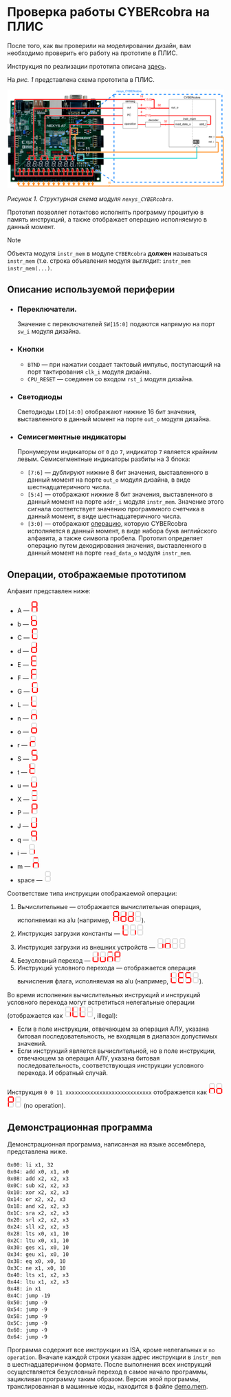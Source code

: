 # Проверка работы CYBERcobra на ПЛИС

После того, как вы проверили на моделировании дизайн, вам необходимо проверить его работу на прототипе в ПЛИС.

Инструкция по реализации прототипа описана [здесь](../../../Vivado%20Basics/How%20to%20program%20an%20fpga%20board.md).

На _рис. 1_ представлена схема прототипа в ПЛИС.

![../../../.pic/Labs/board%20files/nexys_cobra_structure.drawio.svg](../../../.pic/Labs/board%20files/nexys_cobra_structure.drawio.svg)

_Рисунок 1. Структурная схема модуля `nexys_CYBERcobra`._

Прототип позволяет потактово исполнять программу прошитую в память инструкций, а также отображает операцию исполняемую в данный момент.

> [!NOTE]
> Объекта модуля `instr_mem` в модуле `CYBERcobra` **должен** называться `instr_mem` (т.е. строка объявления модуля выглядит: `instr_mem  instr_mem(...)`.

## Описание используемой периферии

-   ### Переключатели.

    Значение с переключателей `SW[15:0]` подаются напрямую на порт `sw_i` модуля дизайна.

-   ### Кнопки

    -   `BTND` — при нажатии создает тактовый импульс, поступающий на порт тактирования `clk_i` модуля дизайна.
    -   `CPU_RESET` — соединен со входом `rst_i` модуля дизайна.

-   ### Светодиоды

    Светодиоды `LED[14:0]` отображают нижние 16 бит значения, выставленного в данный момент на порте `out_o` модуля дизайна.

-   ### Семисегментные индикаторы

    Пронумеруем индикаторы от `0` до `7`, индикатор `7` является крайним левым. Семисегментные индикаторы разбиты на 3 блока:

    -   `[7:6]` — дублируют нижние 8 бит значения, выставленного в данный момент на порте `out_o` модуля дизайна, в виде шестнадцатеричного числа.
    -   `[5:4]` — отображают нижние 8 бит значения, выставленного в данный момент на порте `addr_i` модуля `instr_mem`. Значение этого сигнала соответствует значению программного счетчика в данный момент, в виде шестнадцатеричного числа.
    -   `[3:0]` — отображают [операцию](#операции-отображаемые-прототипом), которую CYBERcobra исполняется в данный момент, в виде набора букв английского алфавита, а также символа пробела. Прототип определяет операцию путем декодирования значения, выставленного в данный момент на порте `read_data_o` модуля `instr_mem`.

## Операции, отображаемые прототипом

Алфавит представлен ниже:

-   A — <img src='../../../.pic/Labs/board%20files/semseg_alphabet/A.svg' alt= '../../../.pic/Labs/board%20files/semseg_alphabet/A.svg' width='17em'>
-   b — <img src='../../../.pic/Labs/board%20files/semseg_alphabet/b.svg' alt= '../../../.pic/Labs/board%20files/semseg_alphabet/b.svg' width='17em'>
-   C — <img src='../../../.pic/Labs/board%20files/semseg_alphabet/C.svg' alt= '../../../.pic/Labs/board%20files/semseg_alphabet/C.svg' width='17em'>
-   d — <img src='../../../.pic/Labs/board%20files/semseg_alphabet/d.svg' alt= '../../../.pic/Labs/board%20files/semseg_alphabet/d.svg' width='17em'>
-   E — <img src='../../../.pic/Labs/board%20files/semseg_alphabet/E.svg' alt= '../../../.pic/Labs/board%20files/semseg_alphabet/E.svg' width='17em'>
-   F — <img src='../../../.pic/Labs/board%20files/semseg_alphabet/F.svg' alt= '../../../.pic/Labs/board%20files/semseg_alphabet/F.svg' width='17em'>
-   G — <img src='../../../.pic/Labs/board%20files/semseg_alphabet/G.svg' alt= '../../../.pic/Labs/board%20files/semseg_alphabet/G.svg' width='17em'>
-   L — <img src='../../../.pic/Labs/board%20files/semseg_alphabet/L.svg' alt= '../../../.pic/Labs/board%20files/semseg_alphabet/L.svg' width='17em'>
-   n — <img src='../../../.pic/Labs/board%20files/semseg_alphabet/n.svg' alt= '../../../.pic/Labs/board%20files/semseg_alphabet/n.svg' width='17em'>
-   o — <img src='../../../.pic/Labs/board%20files/semseg_alphabet/o.svg' alt= '../../../.pic/Labs/board%20files/semseg_alphabet/o.svg' width='17em'>
-   r — <img src='../../../.pic/Labs/board%20files/semseg_alphabet/r.svg' alt= '../../../.pic/Labs/board%20files/semseg_alphabet/r.svg' width='17em'>
-   S — <img src='../../../.pic/Labs/board%20files/semseg_alphabet/S.svg' alt= '../../../.pic/Labs/board%20files/semseg_alphabet/S.svg' width='17em'>
-   t — <img src='../../../.pic/Labs/board%20files/semseg_alphabet/t.svg' alt= '../../../.pic/Labs/board%20files/semseg_alphabet/t.svg' width='17em'>
-   u — <img src='../../../.pic/Labs/board%20files/semseg_alphabet/u.svg' alt= '../../../.pic/Labs/board%20files/semseg_alphabet/u.svg' width='17em'>
-   X — <img src='../../../.pic/Labs/board%20files/semseg_alphabet/X.svg' alt= '../../../.pic/Labs/board%20files/semseg_alphabet/X.svg' width='17em'>
-   P — <img src='../../../.pic/Labs/board%20files/semseg_alphabet/P.svg' alt= '../../../.pic/Labs/board%20files/semseg_alphabet/P.svg' width='17em'>
-   J — <img src='../../../.pic/Labs/board%20files/semseg_alphabet/J.svg' alt= '../../../.pic/Labs/board%20files/semseg_alphabet/J.svg' width='17em'>
-   q — <img src='../../../.pic/Labs/board%20files/semseg_alphabet/q.svg' alt= '../../../.pic/Labs/board%20files/semseg_alphabet/q.svg' width='17em'>
-   i — <img src='../../../.pic/Labs/board%20files/semseg_alphabet/i.svg' alt= '../../../.pic/Labs/board%20files/semseg_alphabet/i.svg' width='17em'>
-   m — <img src='../../../.pic/Labs/board%20files/semseg_alphabet/m.svg' alt= '../../../.pic/Labs/board%20files/semseg_alphabet/m.svg' width='17em'>
-   space — <img src='../../../.pic/Labs/board%20files/semseg_alphabet/space.svg' alt= '../../../.pic/Labs/board%20files/semseg_alphabet/space.svg' width='17em'>

Соответствие типа инструкции отображаемой операции:

1.  Вычислительные — отображается вычислительная операция, исполняемая на alu (например, <img src='../../../.pic/Labs/board%20files/semseg_alphabet/A.svg' alt= '../../../.pic/Labs/board%20files/semseg_alphabet/A.svg' width='17em'><img src='../../../.pic/Labs/board%20files/semseg_alphabet/d.svg' alt= '../../../.pic/Labs/board%20files/semseg_alphabet/d.svg' width='17em'><img src='../../../.pic/Labs/board%20files/semseg_alphabet/d.svg' alt= '../../../.pic/Labs/board%20files/semseg_alphabet/d.svg' width='17em'><img src='../../../.pic/Labs/board%20files/semseg_alphabet/space.svg' alt= '../../../.pic/Labs/board%20files/semseg_alphabet/space.svg' width='17em'>).
1.  Инструкция загрузки константы  — <img src='../../../.pic/Labs/board%20files/semseg_alphabet/L.svg' alt= '../../../.pic/Labs/board%20files/semseg_alphabet/L.svg' width='17em'><img src='../../../.pic/Labs/board%20files/semseg_alphabet/i.svg' alt= '../../../.pic/Labs/board%20files/semseg_alphabet/i.svg' width='17em'><img src='../../../.pic/Labs/board%20files/semseg_alphabet/space.svg' alt= '../../../.pic/Labs/board%20files/semseg_alphabet/space.svg' width='17em'>
1.  Инструкция загрузки из внешних устройств — <img src='../../../.pic/Labs/board%20files/semseg_alphabet/i.svg' alt= '../../../.pic/Labs/board%20files/semseg_alphabet/i.svg' width='17em'><img src='../../../.pic/Labs/board%20files/semseg_alphabet/n.svg' alt= '../../../.pic/Labs/board%20files/semseg_alphabet/n.svg' width='17em'><img src='../../../.pic/Labs/board%20files/semseg_alphabet/space.svg' alt= '../../../.pic/Labs/board%20files/semseg_alphabet/space.svg' width='17em'><img src='../../../.pic/Labs/board%20files/semseg_alphabet/space.svg' alt= '../../../.pic/Labs/board%20files/semseg_alphabet/space.svg' width='17em'>
1.  Безусловный переход — <img src='../../../.pic/Labs/board%20files/semseg_alphabet/J.svg' alt= '../../../.pic/Labs/board%20files/semseg_alphabet/J.svg' width='17em'><img src='../../../.pic/Labs/board%20files/semseg_alphabet/u.svg' alt= '../../../.pic/Labs/board%20files/semseg_alphabet/u.svg' width='17em'><img src='../../../.pic/Labs/board%20files/semseg_alphabet/m.svg' alt= '../../../.pic/Labs/board%20files/semseg_alphabet/m.svg' width='17em'><img src='../../../.pic/Labs/board%20files/semseg_alphabet/P.svg' alt= '../../../.pic/Labs/board%20files/semseg_alphabet/P.svg' width='17em'>
1.  Инструкций условного перехода — отображается операция вычисления флага, исполняемая на alu (например, <img src='../../../.pic/Labs/board%20files/semseg_alphabet/L.svg' alt= '../../../.pic/Labs/board%20files/semseg_alphabet/L.svg' width='17em'><img src='../../../.pic/Labs/board%20files/semseg_alphabet/E.svg' alt= '../../../.pic/Labs/board%20files/semseg_alphabet/E.svg' width='17em'><img src='../../../.pic/Labs/board%20files/semseg_alphabet/S.svg' alt= '../../../.pic/Labs/board%20files/semseg_alphabet/S.svg' width='17em'><img src='../../../.pic/Labs/board%20files/semseg_alphabet/space.svg' alt= '../../../.pic/Labs/board%20files/semseg_alphabet/space.svg' width='17em'>).

Во время исполнения вычислительных инструкций и инструкций условного перехода могут встретиться нелегальные операции (отображается как <img src='../../../.pic/Labs/board%20files/semseg_alphabet/i.svg' alt= '../../../.pic/Labs/board%20files/semseg_alphabet/i.svg' width='17em'><img src='../../../.pic/Labs/board%20files/semseg_alphabet/L.svg' alt= '../../../.pic/Labs/board%20files/semseg_alphabet/L.svg' width='17em'><img src='../../../.pic/Labs/board%20files/semseg_alphabet/L.svg' alt= '../../../.pic/Labs/board%20files/semseg_alphabet/L.svg' width='17em'><img src='../../../.pic/Labs/board%20files/semseg_alphabet/space.svg' alt= '../../../.pic/Labs/board%20files/semseg_alphabet/space.svg' width='17em'>, illegal):

-   Если в поле инструкции, отвечающем за операция АЛУ, указана битовая последовательность, не входящая в диапазон допустимых значений.
-   Если инструкций является вычислительной, но в поле инструкции, отвечающем за операция АЛУ, указана битовая последовательность, соответствующая инструкции условного перехода. И обратный случай.

Инструкция `0 0 11 xxxxxxxxxxxxxxxxxxxxxxxxxxxx` отображается как <img src='../../../.pic/Labs/board%20files/semseg_alphabet/n.svg' alt= '../../../.pic/Labs/board%20files/semseg_alphabet/n.svg' width='17em'><img src='../../../.pic/Labs/board%20files/semseg_alphabet/o.svg' alt= '../../../.pic/Labs/board%20files/semseg_alphabet/o.svg' width='17em'><img src='../../../.pic/Labs/board%20files/semseg_alphabet/P.svg' alt= '../../../.pic/Labs/board%20files/semseg_alphabet/P.svg' width='17em'><img src='../../../.pic/Labs/board%20files/semseg_alphabet/space.svg' alt= '../../../.pic/Labs/board%20files/semseg_alphabet/space.svg' width='17em'> (no operation).

## Демонстрационная программа

Демонстрационная программа, написанная на языке ассемблера, представлена ниже.

```
0x00: li x1, 32
0x04: add x0, x1, x0
0x08: add x2, x2, x3
0x0C: sub x2, x2, x3
0x10: xor x2, x2, x3
0x14: or x2, x2, x3
0x18: and x2, x2, x3
0x1C: sra x2, x2, x3
0x20: srl x2, x2, x3
0x24: sll x2, x2, x3
0x28: lts x0, x1, 10
0x2C: ltu x0, x1, 10
0x30: ges x1, x0, 10
0x34: geu x1, x0, 10
0x38: eq x0, x0, 10
0x3C: ne x1, x0, 10
0x40: lts x1, x2, x3
0x44: ltu x1, x2, x3
0x48: in x1
0x4C: jump -19
0x50: jump -9
0x54: jump -9
0x58: jump -9
0x5C: jump -9
0x60: jump -9
0x64: jump -9
```

Программа содержит все инструкции из ISA, кроме нелегальных и `no operation`. Вначале каждой строки указан адрес инструкции в `instr_mem` в шестнадцатеричном формате. После выполнения всех инструкций осуществляется безусловный переход в самое начало программы, зацикливая программу таким образом. Версия этой программы, транслированная в машинные коды, находится в файле [demo.mem](./demo.mem).

<!-- Как демонстрация, на _рис. 2_ изображено состояние прототипа на ПЛИС во время исполнения инструкции по адресу `0x04`. -->
